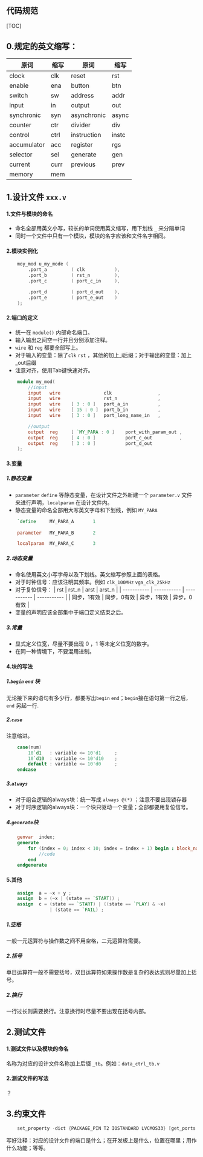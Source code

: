 代码规范
---
[TOC]
## 0.规定的英文缩写：
| 原词        | 缩写 | 原词        | 缩写  |
| ----------- | ---- | ----------- | ----- |
| clock       | clk  | reset       | rst   |
| enable      | ena  | button      | btn   |
| switch      | sw   | address     | addr  |
| input       | in   | output      | out   |
| synchronic  | syn  | asynchronic | async |
| counter     | ctr  | divider     | div   |
| control     | ctrl | instruction | instc |
| accumulator | acc  | register    | rgs   |
| selector    | sel  | generate    | gen   |
| current     | curr | previous    | prev  |
| memory      | mem  |


## 1.设计文件 `xxx.v`
#### 1.文件与模块的命名
* 命名全部用英文小写，较长的单词使用英文缩写，用下划线 `_` 来分隔单词
* 同时一个文件中只有一个模块，模块的名字应该和文件名字相同。

#### 2.模块实例化
```verilog
    moy_mod u_my_mode (
        .port_a         ( clk           ),
        .port_b         ( rst_n         ),
        .port_c         ( port_c_in     ),

        .port_d         ( port_d_out    ),
        .port_e         ( port_e_out    )
    );
```


#### 2.端口的定义
* 统一在 `module()` 内部命名端口。
* 输入输出之间空一行并且分别添加注释。
* `wire` 和 `reg` 都要全部写上。
* 对于输入的变量：除了`clk` `rst` ，其他的加上_i后缀；对于输出的变量：加上_out后缀
* 注意对齐，使用Tab键快速对齐。
```verilog
    module my_mod(
        //input
        input   wire                clk                 ,
        input   wire                rst_n               ,
        input   wire    [ 3 : 0 ]   port_a_in           ,
        input   wire    [ 15 : 0 ]  port_b_in           ,
        input   wire    [ 3 : 0 ]   port_long_name_in   ,

        //output
        output  reg     [ `MY_PARA : 0 ]    port_with_param_out ,
        output  reg     [ 4 : 0 ]           port_c_out          ,
        output  reg     [ 3 : 0 ]           port_d_out
    );
```

#### 3.变量
##### 1.静态变量
* `parameter`  `define` 等静态变量，在设计文件之外新建一个 `parameter.v` 文件来进行声明，`localparam` 在设计文件内。
* 静态变量的命名全部用大写英文字母和下划线，例如 `MY_PARA`
```verilog
    `define     MY_PARA_A       1
    
    parameter   MY_PARA_B       2

    localparam  MY_PARA_C       3
```

##### 2.动态变量
* 命名使用英文小写字母以及下划线。英文缩写参照上面的表格。
* 对于时钟信号：应该注明其频率。例如 `clk_100MHz` `vga_clk_25kHz`
* 对于复位信号：
  | rst         | rst_n       | arst        | arst_n      |
  | ----------- | ----------- | ----------- | ----------- |
  | 同步，1有效 | 同步，0有效 | 异步，1有效 | 异步，0有效 |
* 变量的声明应该全部集中于端口定义结束之后。

##### 3.常量
* 显式定义位宽，尽量不要出现 0 ，1 等未定义位宽的数字。
* 在同一种情境下，不要混用进制。

#### 4.块的写法
##### 1.`begin` `end` 块
无论接下来的语句有多少行，都要写出`begin` `end`；`begin`接在语句第一行之后，`end` 另起一行.
##### 2.`case`
注意缩进。
```verilog
    case(num)
        10`d1   : variable <= 10'd1     ;
        10`d10  : variable <= 10'd10    ;
        default : variable <= 10'd0     ;
    endcase
```
##### 3.`always`
* 对于组合逻辑的always块：统一写成 `always @(*)` ；注意不要出现锁存器
* 对于时序逻辑的always块：一个块只驱动一个变量；全部都要用复位信号。
##### 4.`generate`块
```verilog
    genvar  index;
    generate
        for (index = 0; index < 10; index = index + 1) begin : block_name
            //code
        end
    endgenerate
```
#### 5.其他
```verilog
    assign  a = ~x + y ;
    assign  b = (~x | (state == `START)) ;
    assign  c = (state == `START) | ((state == `PLAY) & ~x)
                | (state == `FAIL) ;
```
##### 1.空格
一般一元运算符与操作数之间不用空格，二元运算符需要。
##### 2.括号
单目运算符一般不需要括号，双目运算符如果操作数是复杂的表达式则尽量加上括号。
##### 2.换行
一行过长则需要换行。注意换行时尽量不要出现在括号内部。

## 2.测试文件
#### 1.测试文件以及模块的命名
名称为对应的设计文件名称加上后缀 `_tb`。例如：`data_ctrl_tb.v`

#### 2.测试文件的写法
？

## 3.约束文件
```verilog
    set_property -dict {PACKAGE_PIN T2 IOSTANDARD LVCMOS33} [get_ports sw]
```
写好注释：对应的设计文件的端口是什么；在开发板上是什么，位置在哪里；用作什么功能；等等。


